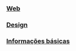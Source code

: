 ### [Web](/sys-config/estagiarios/web/home)

### [Design](/sys-config/estagiarios/design/home)

### [Informações básicas](/sys-config/estagiarios/infsbasicas)
